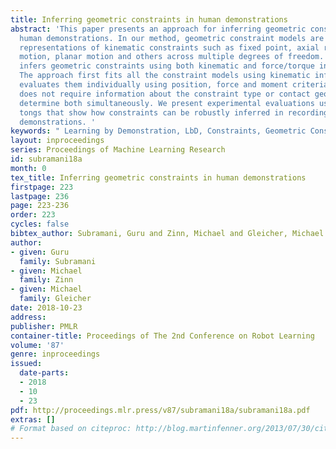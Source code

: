 ```yaml
---
title: Inferring geometric constraints in human demonstrations
abstract: 'This paper presents an approach for inferring geometric constraints in
  human demonstrations. In our method, geometric constraint models are built to create
  representations of kinematic constraints such as fixed point, axial rotation, prismatic
  motion, planar motion and others across multiple degrees of freedom. Our method
  infers geometric constraints using both kinematic and force/torque information.
  The approach first fits all the constraint models using kinematic information and
  evaluates them individually using position, force and moment criteria. Our approach
  does not require information about the constraint type or contact geometry; it can
  determine both simultaneously. We present experimental evaluations using instrumented
  tongs that show how constraints can be robustly inferred in recordings of human
  demonstrations. '
keywords: " Learning by Demonstration, LbD, Constraints, Geometric Constraints"
layout: inproceedings
series: Proceedings of Machine Learning Research
id: subramani18a
month: 0
tex_title: Inferring geometric constraints in human demonstrations
firstpage: 223
lastpage: 236
page: 223-236
order: 223
cycles: false
bibtex_author: Subramani, Guru and Zinn, Michael and Gleicher, Michael
author:
- given: Guru
  family: Subramani
- given: Michael
  family: Zinn
- given: Michael
  family: Gleicher
date: 2018-10-23
address: 
publisher: PMLR
container-title: Proceedings of The 2nd Conference on Robot Learning
volume: '87'
genre: inproceedings
issued:
  date-parts:
  - 2018
  - 10
  - 23
pdf: http://proceedings.mlr.press/v87/subramani18a/subramani18a.pdf
extras: []
# Format based on citeproc: http://blog.martinfenner.org/2013/07/30/citeproc-yaml-for-bibliographies/
---
```

